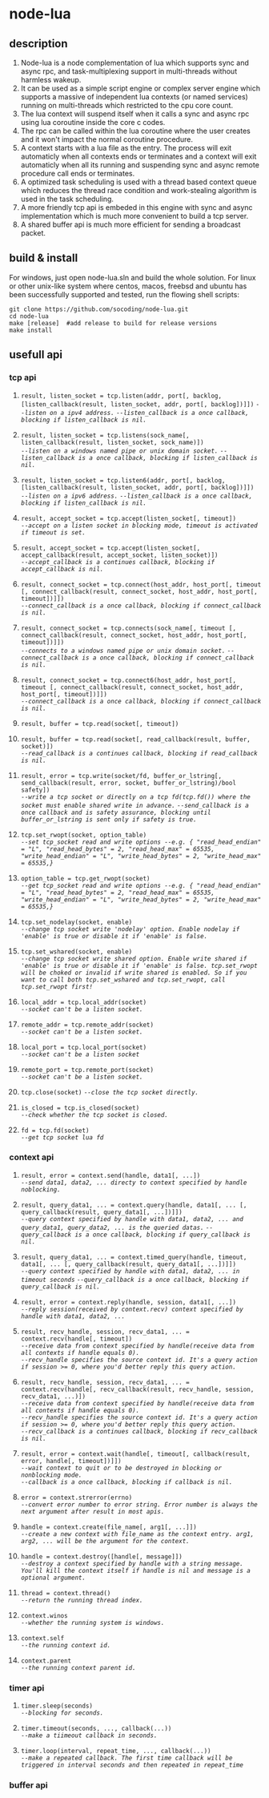 # node-lua

## description
1.	Node-lua is a node complementation of lua which supports sync and async rpc, and task-multiplexing support in multi-threads without harmless wakeup.
2.	It can be used as a simple script engine or complex server engine which supports a massive of independent lua contexts (or named services) running on multi-threads which restricted to the cpu core count.
3.	The lua context will suspend itself when it calls a sync and async rpc using lua coroutine inside the core c codes.
4.	The rpc can be called within the lua coroutine where the user creates and it won't impact the normal coroutine procedure.
5.	A context starts with a lua file as the entry. The process will exit automaticly when all contexts ends or terminates and a context will exit automaticly when all its running and suspending sync and async remote procedure call ends or terminates.
6.	A optimized task scheduling is used with a thread based context queue which reduces the thread race condition and work-stealing algorithm is used in the task scheduling.
7.  A more friendly tcp api is embeded in this engine with sync and async implementation which is much more convenient to build a tcp server.
8.  A shared buffer api is much more efficient for sending a broadcast packet.

## build & install

For windows, just open node-lua.sln and build the whole solution. For linux or other unix-like system where centos, macos, freebsd and ubuntu has been successfully supported and tested, run the flowing shell scripts:

    git clone https://github.com/socoding/node-lua.git
    cd node-lua
    make [release]  #add release to build for release versions
	make install

## usefull api
### tcp api
1.	`result, listen_socket = tcp.listen(addr, port[, backlog, [listen_callback(result, listen_socket, addr, port[, backlog])]])` 
	*`--listen on a ipv4 address.`* 
    *`--listen_callback is a once callback, blocking if listen_callback is nil.`*
	
2.	`result, listen_socket = tcp.listens(sock_name[, listen_callback(result, listen_socket, sock_name)])`  
    *`--listen on a windows named pipe or unix domain socket.`*
    *`--listen_callback is a once callback, blocking if listen_callback is nil.`*

3.	`result, listen_socket = tcp.listen6(addr, port[, backlog, [listen_callback(result, listen_socket, addr, port[, backlog])]])`  
	*`--listen on a ipv6 address.`*
    *`--listen_callback is a once callback, blocking if listen_callback is nil.`*
	
4.	`result, accept_socket = tcp.accept(listen_socket[, timeout])`  
	*`--accept on a listen socket in blocking mode, timeout is activated if timeout is set.`*

5.	`result, accept_socket = tcp.accept(listen_socket[, accept_callback(result, accept_socket, listen_socket)])`  
    *`--accept_callback is a continues callback, blocking if accept_callback is nil.`*
	
6. 	`result, connect_socket = tcp.connect(host_addr, host_port[, timeout [, connect_callback(result, connect_socket, host_addr, host_port[, timeout])]])`  
    *`--connect_callback is a once callback, blocking if connect_callback is nil.`*
	
7. 	`result, connect_socket = tcp.connects(sock_name[, timeout [, connect_callback(result, connect_socket, host_addr, host_port[, timeout])]])`  
	*`--connects to a windows named pipe or unix domain socket.`*
    *`--connect_callback is a once callback, blocking if connect_callback is nil.`*
	
8. 	`result, connect_socket = tcp.connect6(host_addr, host_port[, timeout [, connect_callback(result, connect_socket, host_addr, host_port[, timeout])]])`  
    *`--connect_callback is a once callback, blocking if connect_callback is nil.`*
	
9.  `result, buffer = tcp.read(socket[, timeout])`  
	
10. `result, buffer = tcp.read(socket[, read_callback(result, buffer, socket)])`  
    *`--read_callback is a continues callback, blocking if read_callback is nil.`*
	
11. `result, error = tcp.write(socket/fd, buffer_or_lstring[, send_callback(result, error, socket, buffer_or_lstring)/bool safety])`  
	*`--write a tcp socket or directly on a tcp fd(tcp.fd()) where the socket must enable shared write in advance.`*
    *`--send_callback is a once callback and is safety assurance, blocking until buffer_or_lstring is sent only if safety is true.`*
	
12. `tcp.set_rwopt(socket, option_table)`  
    *`--set tcp_socket read and write options --e.g. { "read_head_endian" = "L", "read_head_bytes" = 2, "read_head_max" = 65535, "write_head_endian" = "L", "write_head_bytes" = 2, "write_head_max" = 65535,}`*
	
13. `option_table = tcp.get_rwopt(socket)`  
    *`--get tcp_socket read and write options --e.g. { "read_head_endian" = "L", "read_head_bytes" = 2, "read_head_max" = 65535, "write_head_endian" = "L", "write_head_bytes" = 2, "write_head_max" = 65535,}`*
	
14. `tcp.set_nodelay(socket, enable)`  
    *`--change tcp socket write 'nodelay' option. Enable nodelay if 'enable' is true or disable it if 'enable' is false.`*

15. `tcp.set_wshared(socket, enable)`  
    *`--change tcp socket write shared option. Enable write shared if 'enable' is true or disable it if 'enable' is false. tcp.set_rwopt will be choked or invalid if write shared is enabled. So if you want to call both tcp.set_wshared and tcp.set_rwopt, call tcp.set_rwopt first!`*

16. `local_addr = tcp.local_addr(socket)`  
	*`--socket can't be a listen socket.`*

17. `remote_addr = tcp.remote_addr(socket)`  
	*`--socket can't be a listen socket.`*

18. `local_port = tcp.local_port(socket)`  
	*`--socket can't be a listen socket`*

19. `remote_port = tcp.remote_port(socket)`  
	*`--socket can't be a listen socket.`*

20. `tcp.close(socket)` 
	*`--close the tcp socket directly.`*

21. `is_closed = tcp.is_closed(socket)`  
	*`--check whether the tcp socket is closed.`*

22. `fd = tcp.fd(socket)`  
	*`--get tcp socket lua fd`*

### context api
1.	`result, error = context.send(handle, data1[, ...])`  
    *`--send data1, data2, ... directy to context specified by handle noblocking.`*

2.	`result, query_data1, ... = context.query(handle, data1[, ... [, query_callback(result, query_data1[, ...])]])`  
    *`--query context specified by handle with data1, data2, ... and query_data1, query_data2, ... is the queried datas.`*
	*`--query_callback is a once callback, blocking if query_callback is nil.`*

3.	`result, query_data1, ... = context.timed_query(handle, timeout, data1[, ... [, query_callback(result, query_data1[, ...])]])`  
    *`--query context specified by handle with data1, data2, ... in timeout seconds`*
	*`--query_callback is a once callback, blocking if query_callback is nil.`*
	
4.	`result, error = context.reply(handle, session, data1[, ...])`  
    *`--reply session(received by context.recv) context specified by handle with data1, data2, ...`*

5.	`result, recv_handle, session, recv_data1, ... = context.recv(handle[, timeout])`  
    *`--receive data from context specified by handle(receive data from all contexts if handle equals 0).`*  
    *`--recv_handle specifies the source context id. It's a query action if session >= 0, where you'd better reply this query action.`*
	
5.	`result, recv_handle, session, recv_data1, ... = context.recv(handle[, recv_callback(result, recv_handle, session, recv_data1, ...)])`  
    *`--receive data from context specified by handle(receive data from all contexts if handle equals 0).`*  
    *`--recv_handle specifies the source context id. It's a query action if session >= 0, where you'd better reply this query action.`*  
    *`--recv_callback is a continues callback, blocking if recv_callback is nil.`*  
	
6.	`result, error = context.wait(handle[, timeout[, callback(result, error, handle[, timeout])]])`  
    *`--wait context to quit or to be destroyed in blocking or nonblocking mode.`*  
    *`--callback is a once callback, blocking if callback is nil.`*

7.	`error = context.strerror(errno)`  
    *`--convert error number to error string. Error number is always the next argument after result in most apis.`*

8.	`handle = context.create(file_name[, arg1[, ...]])`  
    *`--create a new context with file_name as the context entry. arg1, arg2, ... will be the argument for the context.`*

9.	`handle = context.destroy([handle[, message]])`  
    *`--destroy a context specified by handle with a string message. You'll kill the context itself if handle is nil and message is a optional argument.`*

10.	`thread = context.thread()`  
    *`--return the running thread index.`*

11.	`context.winos`  
    *`--whether the running system is windows.`*

12.	`context.self`  
    *`--the running context id.`*

13.	`context.parent`  
    *`--the running context parent id.`*

### timer api	
1.	`timer.sleep(seconds)`  
    *`--blocking for seconds.`*

2.	`timer.timeout(seconds, ..., callback(...))`  
    *`--make a tiimeout callback in seconds.`*

3.	`timer.loop(interval, repeat_time, ..., callback(...))`  
    *`--make a repeated callback. The first time callback will be triggered in interval seconds and then repeated in repeat_time`*

### buffer api
